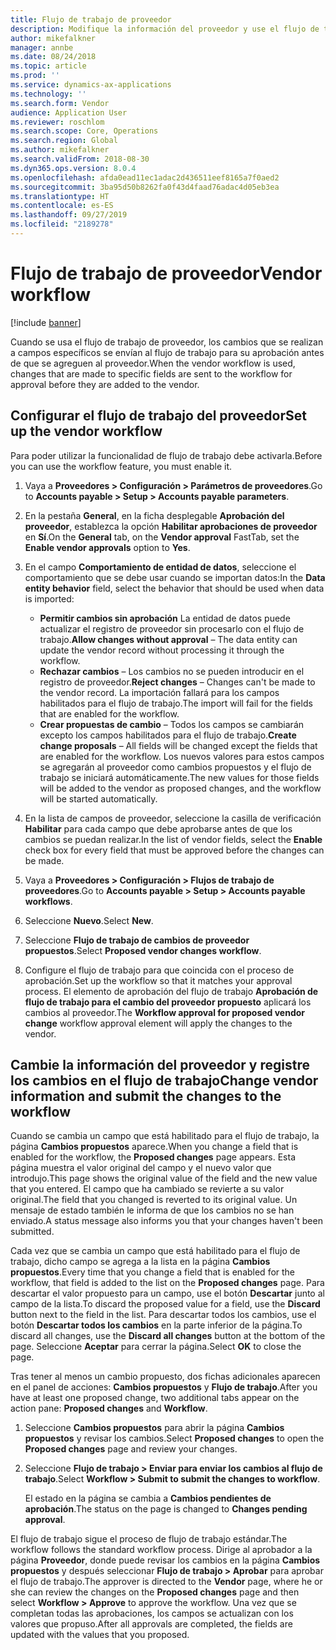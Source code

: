 ```yaml
---
title: Flujo de trabajo de proveedor
description: Modifique la información del proveedor y use el flujo de trabajo para aprobarla.
author: mikefalkner
manager: annbe
ms.date: 08/24/2018
ms.topic: article
ms.prod: ''
ms.service: dynamics-ax-applications
ms.technology: ''
ms.search.form: Vendor
audience: Application User
ms.reviewer: roschlom
ms.search.scope: Core, Operations
ms.search.region: Global
ms.author: mikefalkner
ms.search.validFrom: 2018-08-30
ms.dyn365.ops.version: 8.0.4
ms.openlocfilehash: afda0ead11ec1adac2d436511eef8165a7f0aed2
ms.sourcegitcommit: 3ba95d50b8262fa0f43d4faad76adac4d05eb3ea
ms.translationtype: HT
ms.contentlocale: es-ES
ms.lasthandoff: 09/27/2019
ms.locfileid: "2189278"
---
```

# <a name="vendor-workflow"></a><span data-ttu-id="7d0ab-103">Flujo de trabajo de proveedor</span><span class="sxs-lookup"><span data-stu-id="7d0ab-103">Vendor workflow</span></span>

[!include [banner](../includes/banner.md)]

<span data-ttu-id="7d0ab-104">Cuando se usa el flujo de trabajo de proveedor, los cambios que se realizan a campos específicos se envían al flujo de trabajo para su aprobación antes de que se agreguen al proveedor.</span><span class="sxs-lookup"><span data-stu-id="7d0ab-104">When the vendor workflow is used, changes that are made to specific fields are sent to the workflow for approval before they are added to the vendor.</span></span>

## <a name="set-up-the-vendor-workflow"></a><span data-ttu-id="7d0ab-105">Configurar el flujo de trabajo del proveedor</span><span class="sxs-lookup"><span data-stu-id="7d0ab-105">Set up the vendor workflow</span></span>

<span data-ttu-id="7d0ab-106">Para poder utilizar la funcionalidad de flujo de trabajo debe activarla.</span><span class="sxs-lookup"><span data-stu-id="7d0ab-106">Before you can use the workflow feature, you must enable it.</span></span>

1. <span data-ttu-id="7d0ab-107">Vaya a **Proveedores \> Configuración \> Parámetros de proveedores**.</span><span class="sxs-lookup"><span data-stu-id="7d0ab-107">Go to **Accounts payable \> Setup \> Accounts payable parameters**.</span></span>
2. <span data-ttu-id="7d0ab-108">En la pestaña **General**, en la ficha desplegable **Aprobación del proveedor**, establezca la opción **Habilitar aprobaciones de proveedor** en **Sí**.</span><span class="sxs-lookup"><span data-stu-id="7d0ab-108">On the **General** tab, on the **Vendor approval** FastTab, set the **Enable vendor approvals** option to **Yes**.</span></span>
3. <span data-ttu-id="7d0ab-109">En el campo **Comportamiento de entidad de datos**, seleccione el comportamiento que se debe usar cuando se importan datos:</span><span class="sxs-lookup"><span data-stu-id="7d0ab-109">In the **Data entity behavior** field, select the behavior that should be used when data is imported:</span></span>

    - <span data-ttu-id="7d0ab-110">**Permitir cambios sin aprobación** La entidad de datos puede actualizar el registro de proveedor sin procesarlo con el flujo de trabajo.</span><span class="sxs-lookup"><span data-stu-id="7d0ab-110">**Allow changes without approval** – The data entity can update the vendor record without processing it through the workflow.</span></span>
    - <span data-ttu-id="7d0ab-111">**Rechazar cambios** – Los cambios no se pueden introducir en el registro de proveedor.</span><span class="sxs-lookup"><span data-stu-id="7d0ab-111">**Reject changes** – Changes can't be made to the vendor record.</span></span> <span data-ttu-id="7d0ab-112">La importación fallará para los campos habilitados para el flujo de trabajo.</span><span class="sxs-lookup"><span data-stu-id="7d0ab-112">The import will fail for the fields that are enabled for the workflow.</span></span>
    - <span data-ttu-id="7d0ab-113">**Crear propuestas de cambio** – Todos los campos se cambiarán excepto los campos habilitados para el flujo de trabajo.</span><span class="sxs-lookup"><span data-stu-id="7d0ab-113">**Create change proposals** – All fields will be changed except the fields that are enabled for the workflow.</span></span> <span data-ttu-id="7d0ab-114">Los nuevos valores para estos campos se agregarán al proveedor como cambios propuestos y el flujo de trabajo se iniciará automáticamente.</span><span class="sxs-lookup"><span data-stu-id="7d0ab-114">The new values for those fields will be added to the vendor as proposed changes, and the workflow will be started automatically.</span></span>

4. <span data-ttu-id="7d0ab-115">En la lista de campos de proveedor, seleccione la casilla de verificación **Habilitar** para cada campo que debe aprobarse antes de que los cambios se puedan realizar.</span><span class="sxs-lookup"><span data-stu-id="7d0ab-115">In the list of vendor fields, select the **Enable** check box for every field that must be approved before the changes can be made.</span></span>
5. <span data-ttu-id="7d0ab-116">Vaya a **Proveedores \> Configuración \> Flujos de trabajo de proveedores**.</span><span class="sxs-lookup"><span data-stu-id="7d0ab-116">Go to **Accounts payable \> Setup \> Accounts payable workflows**.</span></span>
6. <span data-ttu-id="7d0ab-117">Seleccione **Nuevo**.</span><span class="sxs-lookup"><span data-stu-id="7d0ab-117">Select **New**.</span></span>
7. <span data-ttu-id="7d0ab-118">Seleccione **Flujo de trabajo de cambios de proveedor propuestos**.</span><span class="sxs-lookup"><span data-stu-id="7d0ab-118">Select **Proposed vendor changes workflow**.</span></span> 
8. <span data-ttu-id="7d0ab-119">Configure el flujo de trabajo para que coincida con el proceso de aprobación.</span><span class="sxs-lookup"><span data-stu-id="7d0ab-119">Set up the workflow so that it matches your approval process.</span></span> <span data-ttu-id="7d0ab-120">El elemento de aprobación del flujo de trabajo **Aprobación de flujo de trabajo para el cambio del proveedor propuesto** aplicará los cambios al proveedor.</span><span class="sxs-lookup"><span data-stu-id="7d0ab-120">The **Workflow approval for proposed vendor change** workflow approval element will apply the changes to the vendor.</span></span>

## <a name="change-vendor-information-and-submit-the-changes-to-the-workflow"></a><span data-ttu-id="7d0ab-121">Cambie la información del proveedor y registre los cambios en el flujo de trabajo</span><span class="sxs-lookup"><span data-stu-id="7d0ab-121">Change vendor information and submit the changes to the workflow</span></span>

<span data-ttu-id="7d0ab-122">Cuando se cambia un campo que está habilitado para el flujo de trabajo, la página **Cambios propuestos** aparece.</span><span class="sxs-lookup"><span data-stu-id="7d0ab-122">When you change a field that is enabled for the workflow, the **Proposed changes** page appears.</span></span> <span data-ttu-id="7d0ab-123">Esta página muestra el valor original del campo y el nuevo valor que introdujo.</span><span class="sxs-lookup"><span data-stu-id="7d0ab-123">This page shows the original value of the field and the new value that you entered.</span></span> <span data-ttu-id="7d0ab-124">El campo que ha cambiado se revierte a su valor original.</span><span class="sxs-lookup"><span data-stu-id="7d0ab-124">The field that you changed is reverted to its original value.</span></span> <span data-ttu-id="7d0ab-125">Un mensaje de estado también le informa de que los cambios no se han enviado.</span><span class="sxs-lookup"><span data-stu-id="7d0ab-125">A status message also informs you that your changes haven't been submitted.</span></span> 

<span data-ttu-id="7d0ab-126">Cada vez que se cambia un campo que está habilitado para el flujo de trabajo, dicho campo se agrega a la lista en la página **Cambios propuestos**.</span><span class="sxs-lookup"><span data-stu-id="7d0ab-126">Every time that you change a field that is enabled for the workflow, that field is added to the list on the **Proposed changes** page.</span></span> <span data-ttu-id="7d0ab-127">Para descartar el valor propuesto para un campo, use el botón **Descartar** junto al campo de la lista.</span><span class="sxs-lookup"><span data-stu-id="7d0ab-127">To discard the proposed value for a field, use the **Discard** button next to the field in the list.</span></span> <span data-ttu-id="7d0ab-128">Para descartar todos los cambios, use el botón **Descartar todos los cambios** en la parte inferior de la página.</span><span class="sxs-lookup"><span data-stu-id="7d0ab-128">To discard all changes, use the **Discard all changes** button at the bottom of the page.</span></span> <span data-ttu-id="7d0ab-129">Seleccione **Aceptar** para cerrar la página.</span><span class="sxs-lookup"><span data-stu-id="7d0ab-129">Select **OK** to close the page.</span></span>

<span data-ttu-id="7d0ab-130">Tras tener al menos un cambio propuesto, dos fichas adicionales aparecen en el panel de acciones: **Cambios propuestos** y **Flujo de trabajo**.</span><span class="sxs-lookup"><span data-stu-id="7d0ab-130">After you have at least one proposed change, two additional tabs appear on the action pane: **Proposed changes** and **Workflow**.</span></span>

1. <span data-ttu-id="7d0ab-131">Seleccione **Cambios propuestos** para abrir la página **Cambios propuestos** y revisar los cambios.</span><span class="sxs-lookup"><span data-stu-id="7d0ab-131">Select **Proposed changes** to open the **Proposed changes** page and review your changes.</span></span>
2. <span data-ttu-id="7d0ab-132">Seleccione **Flujo de trabajo \> Enviar para enviar los cambios al flujo de trabajo**.</span><span class="sxs-lookup"><span data-stu-id="7d0ab-132">Select **Workflow \> Submit to submit the changes to workflow**.</span></span>

    <span data-ttu-id="7d0ab-133">El estado en la página se cambia a **Cambios pendientes de aprobación**.</span><span class="sxs-lookup"><span data-stu-id="7d0ab-133">The status on the page is changed to **Changes pending approval**.</span></span>

<span data-ttu-id="7d0ab-134">El flujo de trabajo sigue el proceso de flujo de trabajo estándar.</span><span class="sxs-lookup"><span data-stu-id="7d0ab-134">The workflow follows the standard workflow process.</span></span> <span data-ttu-id="7d0ab-135">Dirige al aprobador a la página **Proveedor**, donde puede revisar los cambios en la página **Cambios propuestos** y después seleccionar **Flujo de trabajo \> Aprobar** para aprobar el flujo de trabajo.</span><span class="sxs-lookup"><span data-stu-id="7d0ab-135">The approver is directed to the **Vendor** page, where he or she can review the changes on the **Proposed changes** page and then select **Workflow \> Approve** to approve the workflow.</span></span> <span data-ttu-id="7d0ab-136">Una vez que se completan todas las aprobaciones, los campos se actualizan con los valores que propuso.</span><span class="sxs-lookup"><span data-stu-id="7d0ab-136">After all approvals are completed, the fields are updated with the values that you proposed.</span></span>
